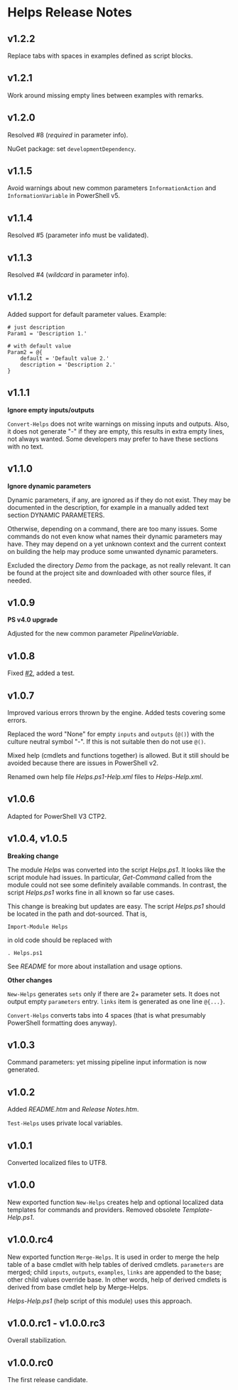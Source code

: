 
# Helps Release Notes

## v1.2.2

Replace tabs with spaces in examples defined as script blocks.

## v1.2.1

Work around missing empty lines between examples with remarks.

## v1.2.0

Resolved #8 (*required* in parameter info).

NuGet package: set `developmentDependency`.

## v1.1.5

Avoid warnings about new common parameters `InformationAction` and
`InformationVariable` in PowerShell v5.

## v1.1.4

Resolved #5 (parameter info must be validated).

## v1.1.3

Resolved #4 (*wildcard* in parameter info).

## v1.1.2

Added support for default parameter values. Example:

    # just description
    Param1 = 'Description 1.'

    # with default value
    Param2 = @{
        default = 'Default value 2.'
        description = 'Description 2.'
    }

## v1.1.1

**Ignore empty inputs/outputs**

`Convert-Helps` does not write warnings on missing inputs and outputs. Also, it
does not generate "-" if they are empty, this results in extra empty lines, not
always wanted. Some developers may prefer to have these sections with no text.

## v1.1.0

**Ignore dynamic parameters**

Dynamic parameters, if any, are ignored as if they do not exist. They may be
documented in the description, for example in a manually added text section
DYNAMIC PARAMETERS.

Otherwise, depending on a command, there are too many issues. Some commands do
not even know what names their dynamic parameters may have. They may depend on
a yet unknown context and the current context on building the help may produce
some unwanted dynamic parameters.

Excluded the directory *Demo* from the package, as not really relevant. It can
be found at the project site and downloaded with other source files, if needed.

## v1.0.9

**PS v4.0 upgrade**

Adjusted for the new common parameter *PipelineVariable*.

## v1.0.8

Fixed [#2](https://github.com/nightroman/Helps/issues/2), added a test.

## v1.0.7

Improved various errors thrown by the engine. Added tests covering some errors.

Replaced the word "None" for empty `inputs` and `outputs` (`@()`) with the
culture neutral symbol "-". If this is not suitable then do not use `@()`.

Mixed help (cmdlets and functions together) is allowed. But it still should be
avoided because there are issues in PowerShell v2.

Renamed own help file *Helps.ps1-Help.xml* files to *Helps-Help.xml*.

## v1.0.6

Adapted for PowerShell V3 CTP2.

## v1.0.4, v1.0.5

**Breaking change**

The module *Helps* was converted into the script *Helps.ps1*. It looks like the
script module had issues. In particular, *Get-Command* called from the module
could not see some definitely available commands. In contrast, the script
*Helps.ps1* works fine in all known so far use cases.

This change is breaking but updates are easy. The script *Helps.ps1* should be
located in the path and dot-sourced. That is,

    Import-Module Helps

in old code should be replaced with

    . Helps.ps1

See *README* for more about installation and usage options.

**Other changes**

`New-Helps` generates `sets` only if there are 2+ parameter sets. It does not
output empty `parameters` entry. `links` item is generated as one line `@{...}`.

`Convert-Helps` converts tabs into 4 spaces (that is what presumably PowerShell
formatting does anyway).

## v1.0.3

Command parameters: yet missing pipeline input information is now generated.

## v1.0.2

Added *README.htm* and *Release Notes.htm*.

`Test-Helps` uses private local variables.

## v1.0.1

Converted localized files to UTF8.

## v1.0.0

New exported function `New-Helps` creates help and optional localized data
templates for commands and providers. Removed obsolete *Template-Help.ps1*.

## v1.0.0.rc4

New exported function `Merge-Helps`. It is used in order to merge the help table
of a base cmdlet with help tables of derived cmdlets. `parameters` are merged;
child `inputs`, `outputs`, `examples`, `links` are appended to the base; other
child values override base. In other words, help of derived cmdlets is derived
from base cmdlet help by Merge-Helps.

*Helps-Help.ps1* (help script of this module) uses this approach.

## v1.0.0.rc1 - v1.0.0.rc3

Overall stabilization.

## v1.0.0.rc0

The first release candidate.
